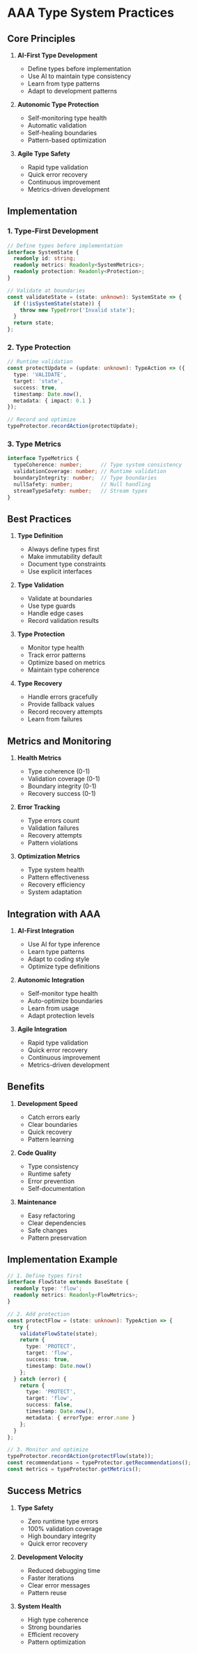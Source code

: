 # AAA Type System Practices

## Core Principles

1. **AI-First Type Development**
   - Define types before implementation
   - Use AI to maintain type consistency
   - Learn from type patterns
   - Adapt to development patterns

2. **Autonomic Type Protection**
   - Self-monitoring type health
   - Automatic validation
   - Self-healing boundaries
   - Pattern-based optimization

3. **Agile Type Safety**
   - Rapid type validation
   - Quick error recovery
   - Continuous improvement
   - Metrics-driven development

## Implementation

### 1. Type-First Development
```typescript
// Define types before implementation
interface SystemState {
  readonly id: string;
  readonly metrics: Readonly<SystemMetrics>;
  readonly protection: Readonly<Protection>;
}

// Validate at boundaries
const validateState = (state: unknown): SystemState => {
  if (!isSystemState(state)) {
    throw new TypeError('Invalid state');
  }
  return state;
};
```

### 2. Type Protection
```typescript
// Runtime validation
const protectUpdate = (update: unknown): TypeAction => ({
  type: 'VALIDATE',
  target: 'state',
  success: true,
  timestamp: Date.now(),
  metadata: { impact: 0.1 }
});

// Record and optimize
typeProtector.recordAction(protectUpdate);
```

### 3. Type Metrics
```typescript
interface TypeMetrics {
  typeCoherence: number;      // Type system consistency
  validationCoverage: number; // Runtime validation
  boundaryIntegrity: number;  // Type boundaries
  nullSafety: number;         // Null handling
  streamTypeSafety: number;   // Stream types
}
```

## Best Practices

1. **Type Definition**
   - Always define types first
   - Make immutability default
   - Document type constraints
   - Use explicit interfaces

2. **Type Validation**
   - Validate at boundaries
   - Use type guards
   - Handle edge cases
   - Record validation results

3. **Type Protection**
   - Monitor type health
   - Track error patterns
   - Optimize based on metrics
   - Maintain type coherence

4. **Type Recovery**
   - Handle errors gracefully
   - Provide fallback values
   - Record recovery attempts
   - Learn from failures

## Metrics and Monitoring

1. **Health Metrics**
   - Type coherence (0-1)
   - Validation coverage (0-1)
   - Boundary integrity (0-1)
   - Recovery success (0-1)

2. **Error Tracking**
   - Type errors count
   - Validation failures
   - Recovery attempts
   - Pattern violations

3. **Optimization Metrics**
   - Type system health
   - Pattern effectiveness
   - Recovery efficiency
   - System adaptation

## Integration with AAA

1. **AI-First Integration**
   - Use AI for type inference
   - Learn type patterns
   - Adapt to coding style
   - Optimize type definitions

2. **Autonomic Integration**
   - Self-monitor type health
   - Auto-optimize boundaries
   - Learn from usage
   - Adapt protection levels

3. **Agile Integration**
   - Rapid type validation
   - Quick error recovery
   - Continuous improvement
   - Metrics-driven development

## Benefits

1. **Development Speed**
   - Catch errors early
   - Clear boundaries
   - Quick recovery
   - Pattern learning

2. **Code Quality**
   - Type consistency
   - Runtime safety
   - Error prevention
   - Self-documentation

3. **Maintenance**
   - Easy refactoring
   - Clear dependencies
   - Safe changes
   - Pattern preservation

## Implementation Example

```typescript
// 1. Define types first
interface FlowState extends BaseState {
  readonly type: 'flow';
  readonly metrics: Readonly<FlowMetrics>;
}

// 2. Add protection
const protectFlow = (state: unknown): TypeAction => {
  try {
    validateFlowState(state);
    return {
      type: 'PROTECT',
      target: 'flow',
      success: true,
      timestamp: Date.now()
    };
  } catch (error) {
    return {
      type: 'PROTECT',
      target: 'flow',
      success: false,
      timestamp: Date.now(),
      metadata: { errorType: error.name }
    };
  }
};

// 3. Monitor and optimize
typeProtector.recordAction(protectFlow(state));
const recommendations = typeProtector.getRecommendations();
const metrics = typeProtector.getMetrics();
```

## Success Metrics

1. **Type Safety**
   - Zero runtime type errors
   - 100% validation coverage
   - High boundary integrity
   - Quick error recovery

2. **Development Velocity**
   - Reduced debugging time
   - Faster iterations
   - Clear error messages
   - Pattern reuse

3. **System Health**
   - High type coherence
   - Strong boundaries
   - Efficient recovery
   - Pattern optimization 